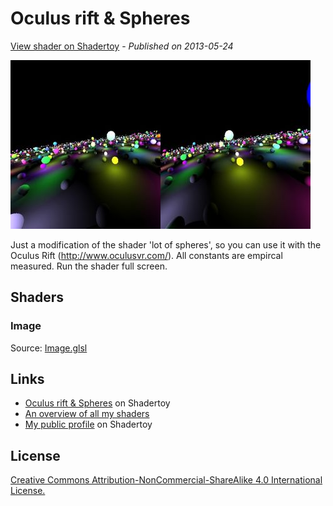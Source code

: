 ﻿# Oculus rift & Spheres
[View shader on Shadertoy](https://www.shadertoy.com/view/lds3D8) - _Published on 2013-05-24_ 

![thumbnail](./thumbnail.jpg)

Just a modification of the shader 'lot of spheres', so you can use it with the Oculus Rift (http://www.oculusvr.com/). All constants are empircal measured. Run the shader full screen.
## Shaders

### Image

Source: [Image.glsl](./Image.glsl)

## Links
* [Oculus rift & Spheres](https://www.shadertoy.com/view/lds3D8) on Shadertoy
* [An overview of all my shaders](https://reindernijhoff.net/shadertoy/)
* [My public profile](https://www.shadertoy.com/user/reinder) on Shadertoy

## License

[Creative Commons Attribution-NonCommercial-ShareAlike 4.0 International License.](https://creativecommons.org/licenses/by-nc-sa/4.0/)

